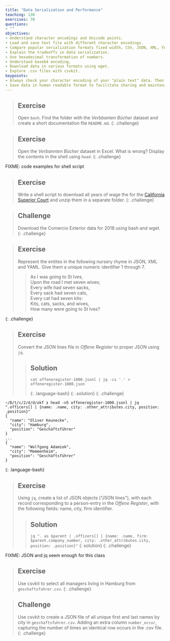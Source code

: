 ```yaml
---
title: "Data Serialization and Performance"
teaching: 130
exercises: 70
questions:
- ""
objectives:
- Understand character encodings and Unicode points.
- Load and save text file with different character encodings.
- Compare popular serialization formats fixed width, CSV, JSON, XML, YAML, JSONlines, Parquet.
- Explain the tradeoffs in data serialization.
- Use hexadecimal transformation of numbers.
- Understand base64 encoding.
- Download data in various formats using wget.
- Explore .csv files with csvkit.
keypoints:
- Always check your character encoding of your "plain text" data. Then immediately convert it in UTF-8.
- Save data in human readable format to facilitate sharing and maintenance.
---
```


> ## Exercise
> Open `bash`. Find the folder with the _Verbbanten Bücher_ dataset and create a short documentation file `README.md`.
{: .challenge}

> ## Exercise
> Open the _Verbannten Bücher_ dataset in Excel. What is wrong? Display the contents in the shell using `head`.
{: .challenge}

FIXME: code examples for shell script

> ## Exercise
> Write a shell script to download all years of wage the for the [California Superior Court](https://publicpay.ca.gov/Reports/RawExport.aspx) and unzip them in a separate folder.
{: .challenge}

> ## Challenge
> Download the Comercio Exterior data for 2018 using bash and wget. 
{: .challenge}

> ## Exercise
> Represent the entites in the following nursery rhyme in JSON, XML and YAML. Give them a unique numeric identifier 1 through 7.
> > As I was going to St Ives,  
> > Upon the road I met seven wives;  
> > Every wife had seven sacks,  
> > Every sack had seven cats,  
> > Every cat had seven kits:  
> > Kits, cats, sacks, and wives,  
> > How many were going to St Ives?  
> 
{: .challenge}

> ## Exercise 
> Convert the JSON lines file in _Offene Register_ to proper JSON using `jq`.
> > ## Solution
> > ```
> > cat offeneregister-1000.jsonl | jq -cs '.' > offeneregister-1000.json
> > ```
> > {: .language-bash}
> {: .solution}
{: .challenge}

```
~/D/t/c/2/d/d/okf ❯ head -n5 offeneregister-1000.jsonl | jq ".officers[] | {name: .name, city: .other_attributes.city, position: .position}"
{
  "name": "Oliver Keunecke",
  "city": "Hamburg",
  "position": "Geschäftsführer"
}
...
{
  "name": "Wolfgang Adamiok",
  "city": "Mommenheim",
  "position": "Geschäftsführer"
}
```
{: .language-bash}

> ## Exercise
> Using `jq`, create a list of JSON objects ("JSON lines"), with each record corresponding to a person-entry in the _Offene Register_, with the following fields: name, city, firm identifier.
> > ## Solution
> > `jq ". as $parent | .officers[] | {name: .name, firm: $parent.company_number, city: .other_attributes.city, position: .position}"`
> {: solution}
{: .challenge}

FIXME: JSON and jq seem enough for this class

> ## Exercise
> Use csvkit to select all managers living in Hamburg from `geschaftsfuhrer.csv`. 
{: .challenge}

> ## Challenge
> Use csvkit to create a JSON file of all unique first and last names by city in `geschaftsfuhrer.csv`. Adding an extra column `number_occur`, capturing the number of times an identical row occurs in the .csv file. 
{: .challenge}
